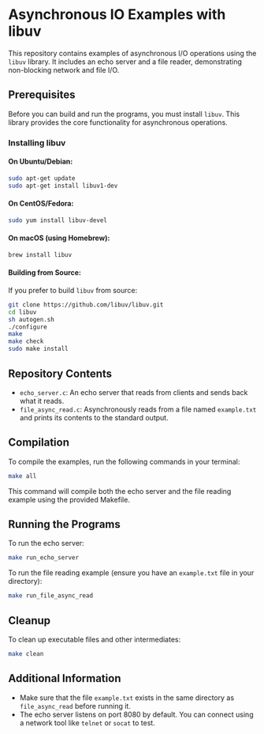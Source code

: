 # Asynchronous IO Examples with libuv

This repository contains examples of asynchronous I/O operations using the `libuv` library. It includes an echo server and a file reader, demonstrating non-blocking network and file I/O.

## Prerequisites

Before you can build and run the programs, you must install `libuv`. This library provides the core functionality for asynchronous operations.

### Installing libuv

#### On Ubuntu/Debian:

```bash
sudo apt-get update
sudo apt-get install libuv1-dev
```

#### On CentOS/Fedora:

```bash
sudo yum install libuv-devel
```

#### On macOS (using Homebrew):

```bash
brew install libuv
```

#### Building from Source:

If you prefer to build `libuv` from source:

```bash
git clone https://github.com/libuv/libuv.git
cd libuv
sh autogen.sh
./configure
make
make check
sudo make install
```

## Repository Contents

- `echo_server.c`: An echo server that reads from clients and sends back what it reads.
- `file_async_read.c`: Asynchronously reads from a file named `example.txt` and prints its contents to the standard output.

## Compilation

To compile the examples, run the following commands in your terminal:

```bash
make all
```

This command will compile both the echo server and the file reading example using the provided Makefile.

## Running the Programs

To run the echo server:

```bash
make run_echo_server
```

To run the file reading example (ensure you have an `example.txt` file in your directory):

```bash
make run_file_async_read
```

## Cleanup

To clean up executable files and other intermediates:

```bash
make clean
```

## Additional Information

- Make sure that the file `example.txt` exists in the same directory as `file_async_read` before running it.
- The echo server listens on port 8080 by default. You can connect using a network tool like `telnet` or `socat` to test.
